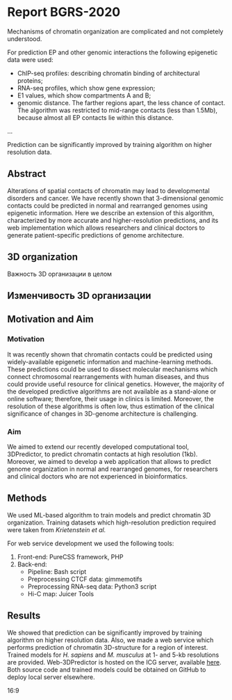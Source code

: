 # Report BGRS-2020

Mechanisms of chromatin organization are complicated and not completely understood.​



For prediction EP and other genomic interactions the following epigenetic data were used: 
* ChIP-seq profiles: describing chromatin binding of architectural proteins;
* RNA-seq profiles, which show gene expression;
* E1 values, which show compartments A and B;
* genomic distance. The farther regions apart, the less chance of contact. The algorithm was restricted to mid-range contacts (less than 1.5Mb), because almost all EP contacts lie within this distance.

...

Prediction can be significantly improved by training algorithm on higher resolution data.




## Abstract

Alterations of spatial contacts of chromatin may lead to developmental disorders and cancer.
We have recently shown that 3-dimensional genomic contacts could be predicted in normal and rearranged genomes using epigenetic information.
Here we describe an extension of this algorithm, characterized by more accurate and higher-resolution predictions, and its web implementation which allows researchers and clinical doctors to generate patient-specific predictions of genome architecture.

## 3D organization

Важность 3D организации в целом

## Изменчивость 3D организации

## Motivation and Aim

### Motivation

It was recently shown that chromatin contacts could be predicted using widely-available epigenetic information and machine-learning methods.
These predictions could be used to dissect molecular mechanisms which connect chromosomal rearrangements with human diseases, and thus could provide useful resource for clinical genetics.
However, the majority of the developed predictive algorithms are not available as a stand-alone or online software;
therefore, their usage in clinics is limited.
Moreover, the resolution of these algorithms is often low, thus estimation of the clinical significance of changes in 3D-genome architecture is challenging.

### Aim

We aimed to extend our recently developed computational tool, 3DPredictor, to predict chromatin contacts at high resolution (1kb).
Moreover, we aimed to develop a web application that allows to predict genome organization in normal and rearranged genomes, for researchers and clinical doctors who are not experienced in bioinformatics.

## Methods

We used ML-based algorithm to train models and predict chromatin 3D organization.
Training datasets which high-resolution prediction required were taken from *Krietenstein et al.*

For web service development we used the following tools:

1. Front-end: PureCSS framework, PHP
2. Back-end:
	* Pipeline: Bash script
	* Preprocessing CTCF data: gimmemotifs
	* Preprocessing RNA-seq data: Python3 script
	* Hi-C map: Juicer Tools

## Results

We showed that prediction can be significantly improved by training algorithm on higher resolution data.
Also, we made a web service which performs prediction of chromatin 3D-structure for a region of interest.
Trained models for *H. sapiens* and *M. musculus* at 1- and 5-kb resolutions are provided.
Web-3DPredictor is hosted on the ICG server, available [here](https://genedev.bionet.nsc.ru/Web\_3DPredictor).
Both source code and trained models could be obtained on GitHub to deploy local server elsewhere.

16:9
